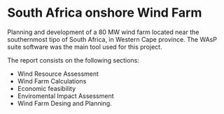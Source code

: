 # South Africa onshore Wind Farm 

Planning and development of a 80 MW wind farm located near the southernmost tipo of South Africa, in Western Cape province. 
The WAsP suite software was the main tool used for this project.

The report consists on the following sections:
* Wind Resource Assessment 
* Wind Farm Calculations 
* Economic feasibility
* Enviromental Impact Assessment
* Wind Farm Desing and Planning.






